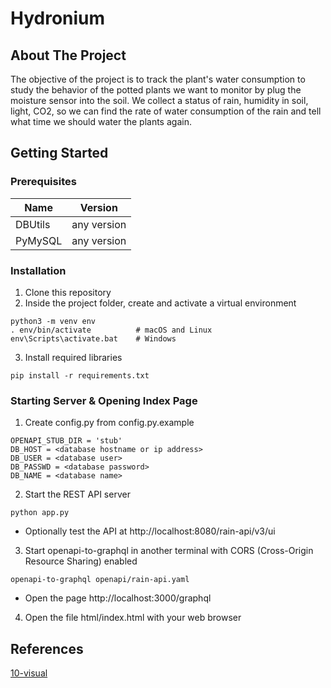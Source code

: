 # Hydronium

## About The Project

The objective of the project is to track the plant's water consumption to study the behavior of the potted plants we want to monitor by plug the moisture sensor into the soil. We collect a status of rain, humidity in soil, light, CO2, so we can find the rate of water consumption of the rain and tell what time we should water the plants again. 

## Getting Started

### Prerequisites

| Name | Version |
|------|---------|
| DBUtils | any version |
| PyMySQL | any version |

### Installation
1. Clone this repository
2. Inside the project folder, create and activate a virtual environment
```
python3 -m venv env
. env/bin/activate          # macOS and Linux
env\Scripts\activate.bat    # Windows
```
3. Install required libraries
```
pip install -r requirements.txt
```

### Starting Server & Opening Index Page
1. Create config.py from config.py.example
```
OPENAPI_STUB_DIR = 'stub'
DB_HOST = <database hostname or ip address>
DB_USER = <database user>
DB_PASSWD = <database password>
DB_NAME = <database name>
```
2. Start the REST API server
```
python app.py
```
- Optionally test the API at http://localhost:8080/rain-api/v3/ui

3. Start openapi-to-graphql in another terminal with CORS (Cross-Origin Resource Sharing) enabled
```
openapi-to-graphql openapi/rain-api.yaml
```
- Open the page http://localhost:3000/graphql

4. Open the file html/index.html with your web browser


## References 
[10-visual](https://drive.google.com/file/d/1-hcvErypZvDCqL4tIDZYygWmtYvk6HU7/view)

